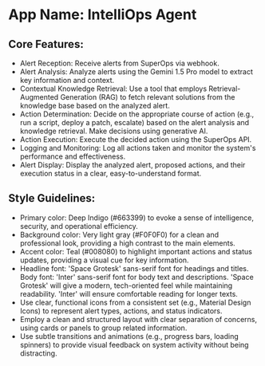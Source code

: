 # **App Name**: IntelliOps Agent

## Core Features:

- Alert Reception: Receive alerts from SuperOps via webhook.
- Alert Analysis: Analyze alerts using the Gemini 1.5 Pro model to extract key information and context.
- Contextual Knowledge Retrieval: Use a tool that employs Retrieval-Augmented Generation (RAG) to fetch relevant solutions from the knowledge base based on the analyzed alert.
- Action Determination: Decide on the appropriate course of action (e.g., run a script, deploy a patch, escalate) based on the alert analysis and knowledge retrieval. Make decisions using generative AI.
- Action Execution: Execute the decided action using the SuperOps API.
- Logging and Monitoring: Log all actions taken and monitor the system's performance and effectiveness.
- Alert Display: Display the analyzed alert, proposed actions, and their execution status in a clear, easy-to-understand format.

## Style Guidelines:

- Primary color: Deep Indigo (#663399) to evoke a sense of intelligence, security, and operational efficiency.
- Background color: Very light gray (#F0F0F0) for a clean and professional look, providing a high contrast to the main elements.
- Accent color: Teal (#008080) to highlight important actions and status updates, providing a visual cue for key information.
- Headline font: 'Space Grotesk' sans-serif font for headings and titles. Body font: 'Inter' sans-serif font for body text and descriptions. 'Space Grotesk' will give a modern, tech-oriented feel while maintaining readability. 'Inter' will ensure comfortable reading for longer texts.
- Use clear, functional icons from a consistent set (e.g., Material Design Icons) to represent alert types, actions, and status indicators.
- Employ a clean and structured layout with clear separation of concerns, using cards or panels to group related information.
- Use subtle transitions and animations (e.g., progress bars, loading spinners) to provide visual feedback on system activity without being distracting.